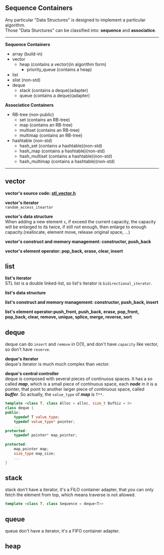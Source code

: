 ## Sequence Containers
Any particular "Data Structures" is designed to implement a particular algorithm.   
Those "Data Sturctures" can be classified into: **sequence** and **associatice**.  
___

**Sequence Containers**  
* array (build-in)
* vector
  * heap (contains a vector)(in algorithm form)
    * priority_queue (contains a heap)
* list
* slist (non-std)
* deque 
  * stack (contains a deque)(adapter)
  * queue (contains a deque)(adapter)

**Associatice Containers**  
* RB-tree (non-public)
  * set (contains an RB-tree)
  * map (contains an RB-tree)
  * multiset (contains an RB-tree)
  * multimap (contains an RB-tree)
* hashtable (non-std)
  * hash_set (contains a hashtable)(non-std)
  * hash_map (contains a hashtable)(non-std)
  * hash_multiset (contains a hashtable)(non-std)
  * hash_multimap (contains a hashtable)(non-std)

___

## vector
**vector's source code: [stl_vector.h](https://github.com/Huixxi/Fast-C-plus-plus/blob/master/Part%20X%20A%20Deep%20Understanding%20of%20STL/3.%20Sequence%20Containers/stl_vector.h)**  

**vector's iterator**  
`random_access_iteartor`

**vector's data structure**  
When adding a new element `s`, if exceed the current capacity, the capacity will be enlarged to its twice, if still not enough, then enlarge to enough capacity.(reallocate, element move, release original space, ...)  

**vector's construct and memory management: constructor, push_back**  

**vector's element operator: pop_back, erase, clear, insert**  


## list
**list's iterator**  
STL list is a double linked-list, so list's iterator is `bidirectional_iterator`.   

**list's data structure**   

**list's construct and memory management: constructor, push_back, insert**  

**list's element operator:push_front, push_back, erase, pop_front, pop_back, clear, remove, unique, splice, merge, reverse, sort**


## deque
deque can do `insert` and `remove` in O(1), and don't have `capacity` like vector, so don't have `reserve`.   

**deque's iterator**   
deque's iterator is much much complex than vector.  

**deque's central controller**  
deque is composed with several pieces of continuous spaces. It has a so called ***map***, which is a small piece of continuous space, each ***node*** in it is a pointer, that point to another larger piece of continuous space, called ***buffer***. So actually, the `value_type` of ***map*** is `T**`.  
```c++
template <class T, class Alloc = alloc, size_t BufSiz = 0>
class deque {
public:
    typedef T value_type;
    typedef value_type* pointer;
    ...
protected:
    typedef pointer* map_pointer;
    
protected:
    map_pointer map;
    size_type map_size;
    ...
}
```

## stack
stack don't have a iterator, it's a FILO container adapter, that you can only fetch the element from top, which means traverse is not allowed.  
```c++
template <class T, class Sequence = deque<T>> 

```

## queue
queue don't have a iterator, it's a FIFO container adapter.


## heap


